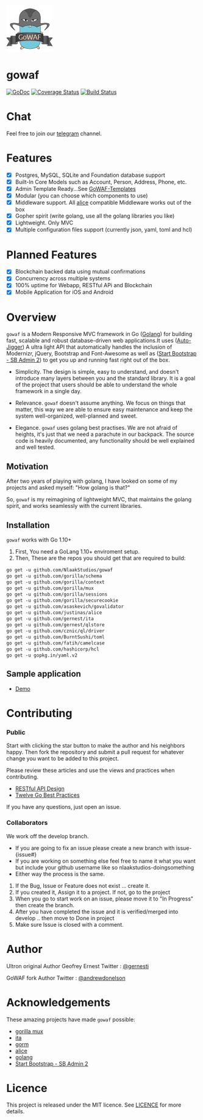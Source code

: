![gowaf logo](gowaf.png)

# gowaf
[![GoDoc](https://godoc.org/github.com/gernest/gowaf?status.svg)](https://godoc.org/github.com/gernest/gowaf) [![Coverage Status](https://coveralls.io/repos/github/NlaakStudios/gowaf/badge.svg?branch=master)](https://coveralls.io/github/NlaakStudios/gowaf?branch=master) [![Build Status](https://travis-ci.org/NlaakStudios/gowaf.svg)](https://travis-ci.org/NlaakStudios/gowaf.svg)

# Chat
Feel free to join our [telegram](https://t.me/nlaakstudios) channel.

# Features
* [x] Postgres, MySQL, SQLite and Foundation database support
* [x] Built-In Core Models such as Account, Person, Address, Phone, etc.
* [x] Admin Template Ready...See [GoWAF-Templates](https://github.com/NlaakStudios/gowaf-templates)
* [x] Modular (you can choose which components to use)
* [x] Middleware support. All [alice](https://github.com/justinas/alice) compatible Middleware works out of the box
* [x] Gopher spirit (write golang, use all the golang libraries you like)
* [x] Lightweight. Only MVC
* [x] Multiple configuration files support (currently json, yaml, toml and hcl)

# Planned Features
* [x] Blockchain backed data using mutual confirmations
* [x] Concurrency across multiple systems
* [x] 100% uptime for Webapp, RESTful APi and Blockchain
* [x] Mobile Application for iOS and Android

# Overview
`gowaf` is a Modern Responsive MVC framework in Go ([Golang](https://golang.org)) for building fast, scalable and robust database-driven web applications.It uses ([Auto-Jigger](https://github.com/NlaakStudios/auto-jigger)) A ultra light API that automatically handles the inclusion of Modernizr, jQuery, Bootstrap and Font-Awesome as well as ([Start Bootstrap - SB Admin 2](https://github.com/BlackrockDigital/startbootstrap-sb-admin-2)) to get you up and running fast right out of the box.

* Simplicity. The design is simple, easy to understand, and doesn't introduce many layers between you and the standard library. It is a goal of the project that users should be able to understand the whole framework in a single day.

* Relevance. `gowaf` doesn't assume anything. We focus on things that matter, this way we are able to ensure easy maintenance and keep the system well-organized, well-planned and sweet.

* Elegance. `gowaf` uses golang best practises. We are not afraid of heights, it's just that we need a parachute in our backpack. The source code is heavily documented, any functionality should be well explained and well tested.

## Motivation
After two years of playing with golang, I have looked on some of my projects and asked myself: "How golang is that?"

So, `gowaf` is my reimagining of lightweight MVC, that maintains the golang spirit, and works seamlessly with the current libraries.


## Installation

`gowaf` works with Go 1.10+

1) First, You need a GoLang 1.10+ enviroment setup.
2) Then, These are the repos you should get that are required to build:

```
go get -u github.com/NlaakStudios/gowaf
go get -u github.com/gorilla/schema
go get -u github.com/gorilla/context
go get -u github.com/gorilla/mux
go get -u github.com/gorilla/sessions     
go get -u github.com/gorilla/securecookie
go get -u github.com/asaskevich/govalidator
go get -u github.com/justinas/alice
go get -u github.com/gernest/ita
go get -u github.com/gernest/qlstore
go get -u github.com/cznic/ql/driver     
go get -u github.com/BurntSushi/toml
go get -u github.com/fatih/camelcase
go get -u github.com/hashicorp/hcl
go get -u gopkg.in/yaml.v2     
```

## Sample application

- [Demo](https://github.com/gowaf-templates/Demo)

# Contributing

### Public
Start with clicking the star button to make the author and his neighbors happy. Then fork the repository and submit a pull request for whatever change you want to be added to this project.

Please review these articles and use the views and practices when contributing.

* [RESTful API Design](./RESTful_API.md)
* [Twelve Go Best Practices](https://talks.golang.org/2013/bestpractices.slide#1)

If you have any questions, just open an issue.

### Collaborators
We work off the develop branch.
* If you are going to fix an issue please create a new branch with issue-{issue#}
* If you are working on something else feel free to name it what you want but include your github username like so nlaakstudios-doingsomething
* Either way the process is the same.

1) If the Bug, Issue or Feature does not exist ... create it.
2) If you created it, Assign it to a project. If not, go to the project
3) When you go to start work on an issue, please move it to "In Progress" then create the branch.
4) After you have completed the issue and it is verified/merged into develop .. then move to Done in project
5) Make sure Issue is closed with a comment.

# Author
Ultron original Author Geofrey Ernest
Twitter  : [@gernesti](https://twitter.com/gernesti)

GoWAF fork Author
Twitter : [@andrewdonelson](https://twitter.com/andrewdonelson)


# Acknowledgements
These amazing projects have made `gowaf` possible:

* [gorilla mux](https://github.com/gorilla/mux)
* [ita](https://github.com/gernest/ita)
* [gorm](https://github.com/jinzhu/gorm)
* [alice](https://github.com/justinas/alice)
* [golang](http://golang.org)
* [Start Bootstrap - SB Admin 2](https://github.com/BlackrockDigital/startbootstrap-sb-admin-2)

# Licence

This project is released under the MIT licence. See [LICENCE](LICENCE) for more details.
